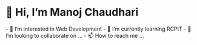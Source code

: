 <h1>👋 Hi, I’m Manoj Chaudhari</h1>
- 👀 I’m interested in Web Development
- 🌱 I’m currently learning RCPIT
- 💞️ I’m looking to collaborate on ...
- 📫 How to reach me ...

<!---
manoj0404/manoj0404 is a ✨ special ✨ repository because its `README.md` (this file) appears on your GitHub profile.
You can click the Preview link to take a look at your changes.
--->

